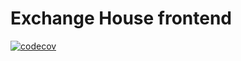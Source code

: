 # Exchange House frontend

[![codecov](https://codecov.io/gh/still-forest/exchange-house/graph/badge.svg?token=QR2NHMMCS6)](https://codecov.io/gh/still-forest/exchange-house)
